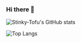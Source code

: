 ### Hi there 👋

<!--
**Stinky-Tofu/Stinky-Tofu** is a ✨ _special_ ✨ repository because its `README.md` (this file) appears on your GitHub profile.

Here are some ideas to get you started:

- 🔭 I’m currently working on baidu.inc
- 🌱 I’m currently learning ...
- 👯 I’m looking to collaborate on ...
- 🤔 I’m looking for help with ...
- 💬 Ask me about ...
- 📫 How to reach me: ...
- 😄 Pronouns: ...
- ⚡ Fun fact: ...
-->

![Stinky-Tofu's GitHub stats](https://github-readme-stats.vercel.app/api?username=Stinky-Tofu&include_all_commits=true&show_icons=true&theme=flag-india&count_private=true&show_owner=true)

![Top Langs](https://github-readme-stats.vercel.app/api/top-langs/?username=Stinky-Tofu&theme=flag-india&langs_count=8&show_icons=true&&layout=compact)
